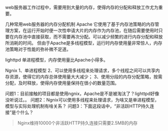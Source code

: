 web服务器工作过程中，需要用到大量的内存，使得内存的分配和释放工作尤为重要。

几种常用web服务器的内存分配机制
Apache
它使用了基于内存池策略的内存管理方案，在运行开始时便一次性申请大片的内存作为内存池，在随后需要使用时只要在内存池中直接获取，而不需要再次分配。可以减少频繁的进行内存分配和释放所消耗的时间。
但由于Apache是多线程模型，运行时内存使用量非常惊人，内存池策略对于性能的弥补微不足道。

lighttpd
单进程模型，内存使用量比Apache小得多。

Ngnix
1、单进程模型
2、可以使用多线程来处理请求，多个线程之间可以共享内存资源，使得它的内存总体使用量大大减少；
3、使用分段的内存分配策略，按需分配，及时释放，使得内存使用量保持在很小的数量范围。

问题1：目前接触的项目都是使用ngnix，Apache是不是被淘汰了？lighttpd好像没听说过。。
问题2：Ngnix可以使用多线程来处理请求，为啥又是单进程模型，模型与实际处理机制有啥关系？
问题3：下面这段话中，“非活跃HTTP持久连接”是个什么？
> Nginx维持10000个非活跃HTTP持久连接只需要2.5MB的内存